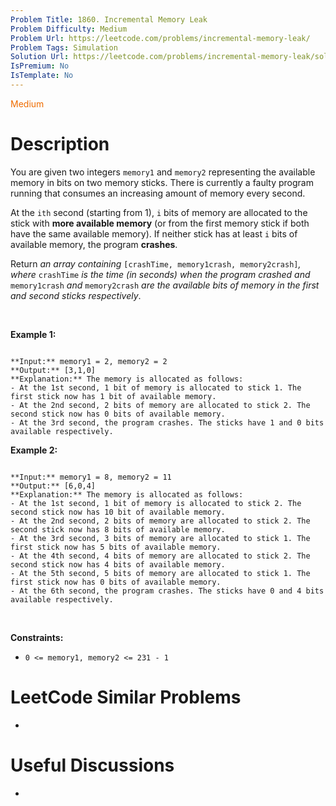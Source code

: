 ```yaml
---
Problem Title: 1860. Incremental Memory Leak
Problem Difficulty: Medium
Problem Url: https://leetcode.com/problems/incremental-memory-leak/
Problem Tags: Simulation
Solution Url: https://leetcode.com/problems/incremental-memory-leak/solution/
IsPremium: No
IsTemplate: No
---
```


<span style="color: rgb(239, 108, 0);">Medium</span>

# Description

You are given two integers `memory1` and `memory2` representing the available memory in bits on two memory sticks. There is currently a faulty program running that consumes an increasing amount of memory every second.


At the `ith` second (starting from 1), `i` bits of memory are allocated to the stick with **more available memory** (or from the first memory stick if both have the same available memory). If neither stick has at least `i` bits of available memory, the program **crashes**.


Return *an array containing* `[crashTime, memory1crash, memory2crash]`*, where* `crashTime` *is the time (in seconds) when the program crashed and* `memory1crash` *and* `memory2crash` *are the available bits of memory in the first and second sticks respectively*.


 


**Example 1:**



```

**Input:** memory1 = 2, memory2 = 2
**Output:** [3,1,0]
**Explanation:** The memory is allocated as follows:
- At the 1st second, 1 bit of memory is allocated to stick 1. The first stick now has 1 bit of available memory.
- At the 2nd second, 2 bits of memory are allocated to stick 2. The second stick now has 0 bits of available memory.
- At the 3rd second, the program crashes. The sticks have 1 and 0 bits available respectively.

```

**Example 2:**



```

**Input:** memory1 = 8, memory2 = 11
**Output:** [6,0,4]
**Explanation:** The memory is allocated as follows:
- At the 1st second, 1 bit of memory is allocated to stick 2. The second stick now has 10 bit of available memory.
- At the 2nd second, 2 bits of memory are allocated to stick 2. The second stick now has 8 bits of available memory.
- At the 3rd second, 3 bits of memory are allocated to stick 1. The first stick now has 5 bits of available memory.
- At the 4th second, 4 bits of memory are allocated to stick 2. The second stick now has 4 bits of available memory.
- At the 5th second, 5 bits of memory are allocated to stick 1. The first stick now has 0 bits of available memory.
- At the 6th second, the program crashes. The sticks have 0 and 4 bits available respectively.

```

 


**Constraints:**


* `0 <= memory1, memory2 <= 231 - 1`




# LeetCode Similar Problems

- []()

# Useful Discussions

- []()

